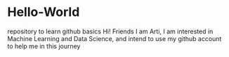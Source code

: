 # Hello-World
repository to learn github basics
Hi! Friends
I am Arti, I am interested in Machine Learning and Data Science, and intend to use my github account to help me in this journey
